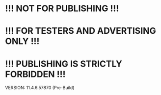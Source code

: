 # !!! NOT FOR PUBLISHING !!!
# !!! FOR TESTERS AND ADVERTISING ONLY !!!
# !!! PUBLISHING IS STRICTLY FORBIDDEN !!!
VERSION: 11.4.6.57870 (Pre-Build)
